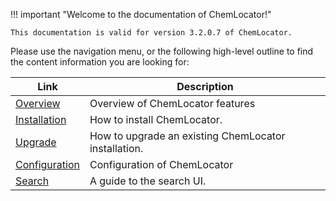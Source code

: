 

!!! important "Welcome to the documentation of ChemLocator!"

    This documentation is valid for version 3.2.0.7 of ChemLocator.

Please use the navigation menu, or the following high-level outline to find the
content information you are looking for:


| Link | Description |
|---------|---------|
| [Overview](overview/overview.md)  | Overview of ChemLocator features |
| [Installation](installation/installation-overview.md) | How to install ChemLocator. |
| [Upgrade](upgrade/upgrade.md) | How to upgrade an existing ChemLocator installation. |
| [Configuration](configuration/configuration-overview.md) | Configuration of ChemLocator |
| [Search](search/search-overview.md)  | A guide to the search UI. |
